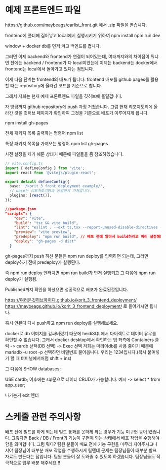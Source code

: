 # 예제 프론트엔드 파일
https://github.com/maybeags/carlist_front.git
에서 .zip 파일을 받습니다.

frontend에 폴더에 집어넣고
local에서 실행시키기 위하여
npm install
npm run dev

window + docker
db를 먼저 켜고
백엔드를 켭니다.

그러면 이제 backend와 frontend가 연결이 되어있는데, 여태까지와의 차이점이 뭐냐면
전에는 backend / frontend가 다 local이었는데
이제는 backend는 docker에서
frontend는 local에서 돌아가고 있다는 점입니다.

이제 다음 단계는 frontend의 배포가 됩니다.
frontend 배포를 github pages를 활용할 때는
repository에 올라간 코드를 기준으로 합니다.

그래서 저희는 현재 예제 프론트엔드 파일을 깃허브에 올릴겁니다.

자 방금까지 github repository에 push 과정 거쳤습니다.
그럼 현재 리포지토리에 올라간 것을 깃허브 페이지가 확인하여 그것을 기준으로 배포가 이루어지게 됩니다.

npm install gh-pages

전체 패키지 목록 출력하는 명령어
npm list

특정 패키지 목록을 가져오는 명령어
npm list gh-pages

사전 설정을 제가 해둔 상태기 때문에 파일들을 좀 참조하겠습니다.

```ts
// vite.config.ts
import { defineConfig } from 'vite';
import react from '@vitejs/plugin-react';

export default defineConfig({
  base: '/korit_3_front_deployment_example/',
  // base는 리포지토리명과 동일하게 가져갑니다.
  plugins: [react()],
});
```

```json
//package.json
"scripts": {
    "dev": "vite",
    "build": "tsc && vite build",
    "lint": "eslint . --ext ts,tsx --report-unused-disable-directives --max-warnings 0",
    "preview": "vite preview",
    "predeploy": "npm run build", // 배포 전에 알아서 build하라고 미리 설정해둔 명령어
    "deploy": "gh-pages -d dist"
  }
```

gh-pages까지 push 하신 분들은
npm run deploy를 입력하면 되는데, 그러면 deploy하기 전에 predeploy가 실행된다.

즉 
npm run deploy 엔터치면
npm run build가 먼저 실행되고 그 다음에
npm run deploy가 실행됨.

Published까지 확인을 하셨으면 성공적으로 배포가 완료된것입니다.

https://여러분깃허브아이디.github.io/korit_3_frontend_deployment/
https://maybeags.github.io/korit_3_frontend_deployment/
로 들어가시면 됩니다.

혹시 안된다
다시 push하고 npm run deploy를 실행해보세요.

docker로 db 이미지를 감싸버렸기 때문에 heidiSQL에서 다이렉트로 데이터 유무를 확인할 수 없습니다.
그래서 docker desktop에서 확인하는 법
좌측에 Containers 클릭 -> cardb 선택(DB 선택) -> Exec 선택
저희는 마리아db를 사용 중이기 때문에
mariadb -u root -p 선택하면 비밀번호 물어봅니다. 우리는 1234입니다.(복사 붙여넣기 할 때 터미널에서처럼 shift + ins)

그 다음에
SHOW databases;

USE cardb;
이후에는 sql문으로 데이터 CRUD가 가능합니다.
예시 -> select * from app_user;

나가는거
exit 엔터

# 스케줄 관련 주의사항
배포 전에 빌드를 하게 되는데 빌드 통과를 못하게 되는 경우가 기능 미구현 등이 있습니다.
그렇다면 Back / DB / Front의 기능이 구현이 되는 상태에서 
배포 작업을 수행해야함을 의미합니다.
그럼 뭐다?
팀원 분들이 배포 전에 기능 구현을 마무리 지어주시고나서야
팀장님이 대부분 배포 작업을 수행하시게 될텐데
문제는 팀장님들이 대부분 발표 자료도 만든다는 점입니다.
팀원 분들이 잘 도와줄 수 있도록 하겠습니다.
팀장님들도 적극적으로 업무 배분 해주세요 !! 